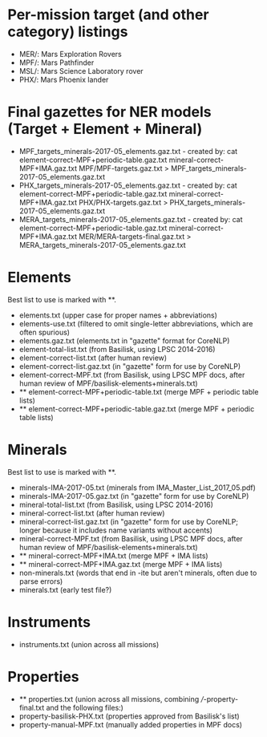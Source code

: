 # Per-mission target (and other category) listings
- MER/: Mars Exploration Rovers
- MPF/: Mars Pathfinder
- MSL/: Mars Science Laboratory rover
- PHX/: Mars Phoenix lander

# Final gazettes for NER models (Target + Element + Mineral)
- MPF_targets_minerals-2017-05_elements.gaz.txt - created by:
  cat element-correct-MPF+periodic-table.gaz.txt mineral-correct-MPF+IMA.gaz.txt MPF/MPF-targets.gaz.txt > MPF_targets_minerals-2017-05_elements.gaz.txt
- PHX_targets_minerals-2017-05_elements.gaz.txt - created by:
  cat element-correct-MPF+periodic-table.gaz.txt mineral-correct-MPF+IMA.gaz.txt PHX/PHX-targets.gaz.txt > PHX_targets_minerals-2017-05_elements.gaz.txt
- MERA_targets_minerals-2017-05_elements.gaz.txt - created by:
  cat element-correct-MPF+periodic-table.gaz.txt mineral-correct-MPF+IMA.gaz.txt MER/MERA-targets-final.gaz.txt > MERA_targets_minerals-2017-05_elements.gaz.txt

# Elements
Best list to use is marked with **.
- elements.txt (upper case for proper names + abbreviations)
- elements-use.txt (filtered to omit single-letter abbreviations,
  which are often spurious)
- elements.gaz.txt (elements.txt in "gazette" format for CoreNLP)
- element-total-list.txt (from Basilisk, using LPSC 2014-2016)
- element-correct-list.txt (after human review)
- element-correct-list.gaz.txt (in "gazette" form for use by CoreNLP)
- element-correct-MPF.txt (from Basilisk, using LPSC MPF docs,
  after human review of MPF/basilisk-elements+minerals.txt)
- ** element-correct-MPF+periodic-table.txt (merge MPF + periodic table lists)
- ** element-correct-MPF+periodic-table.gaz.txt (merge MPF + periodic table lists)

# Minerals
Best list to use is marked with **.
- minerals-IMA-2017-05.txt (minerals from IMA_Master_List_2017_05.pdf)
- minerals-IMA-2017-05.gaz.txt (in "gazette" form for use by CoreNLP)
- mineral-total-list.txt (from Basilisk, using LPSC 2014-2016)
- mineral-correct-list.txt (after human review)
- mineral-correct-list.gaz.txt (in "gazette" form for use by CoreNLP; 
  longer because it includes name variants without accents)
- mineral-correct-MPF.txt (from Basilisk, using LPSC MPF docs, 
  after human review of MPF/basilisk-elements+minerals.txt)
- ** mineral-correct-MPF+IMA.txt (merge MPF + IMA lists)
- ** mineral-correct-MPF+IMA.gaz.txt (merge MPF + IMA lists)
- non-minerals.txt (words that end in -ite but aren't minerals, often
due to parse errors)
- minerals.txt (early test file?)

# Instruments
- instruments.txt (union across all missions)

# Properties
- ** properties.txt (union across all missions,
  combining */*-property-final.txt and the following files:)
- property-basilisk-PHX.txt (properties approved from Basilisk's list)
- property-manual-MPF.txt (manually added properties in MPF docs)
